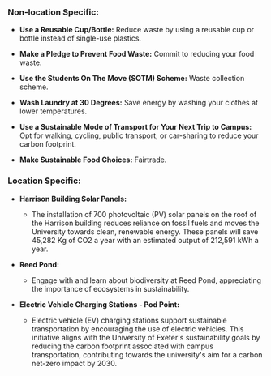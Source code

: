 
### Non-location Specific:

- **Use a Reusable Cup/Bottle:** Reduce waste by using a reusable cup or bottle instead of single-use plastics.

- **Make a Pledge to Prevent Food Waste:** Commit to reducing your food waste.

- **Use the Students On The Move (SOTM) Scheme:** Waste collection scheme.

- **Wash Laundry at 30 Degrees:** Save energy by washing your clothes at lower temperatures.

- **Use a Sustainable Mode of Transport for Your Next Trip to Campus:** Opt for walking, cycling, public transport, or car-sharing to reduce your carbon footprint.

- **Make Sustainable Food Choices:** Fairtrade.

### Location Specific:

- **Harrison Building Solar Panels:**
  - The installation of 700 photovoltaic (PV) solar panels on the roof of the Harrison building reduces reliance on fossil fuels and moves the University towards clean, renewable energy. These panels will save 45,282 Kg of CO2 a year with an estimated output of 212,591 kWh a year.

- **Reed Pond:**
  - Engage with and learn about biodiversity at Reed Pond, appreciating the importance of ecosystems in sustainability.

- **Electric Vehicle Charging Stations - Pod Point:**
  - Electric vehicle (EV) charging stations support sustainable transportation by encouraging the use of electric vehicles. This initiative aligns with the University of Exeter's sustainability goals by reducing the carbon footprint associated with campus transportation, contributing towards the university's aim for a carbon net-zero impact by 2030.
